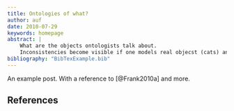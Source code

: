 ```yaml
---
title: Ontologies of what?
author: auf 
date: 2010-07-29
keywords: homepage
abstract: | 
    What are the objects ontologists talk about. 
    Inconsistencies become visible if one models real objecst (cats) and children playthings.
bibliography: "BibTexExample.bib"
---
```


An example post. With a reference to [@Frank2010a] and more.

## References

